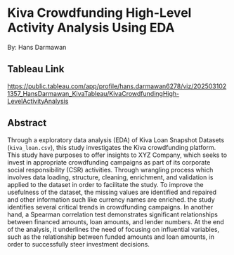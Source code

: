 # Kiva Crowdfunding High-Level Activity Analysis Using EDA
By: Hans Darmawan

## Tableau Link
https://public.tableau.com/app/profile/hans.darmawan6278/viz/2025031021357_HansDarmawan_KivaTableau/KivaCrowdfundingHigh-LevelActivityAnalysis

## Abstract

Through a exploratory data analysis (EDA) of Kiva Loan Snapshot Datasets (`kiva_loan.csv`), this study investigates the Kiva crowdfunding platform. This study have purposes to offer insights to XYZ Company, which seeks to invest in appropriate crowdfunding campaigns as part of its corporate social responsibility (CSR) activities. Through wrangling process which involves data loading, structure, cleaning, enrichment, and validation is applied to the dataset in order to facilitate the study. To improve the usefulness of the dataset, the missing values are identified and repaired and other information such like currency names are enriched. the study identifies several critical trends in crowdfunding campaigns. In another hand, a Spearman correlation test demonstrates significant relationships between financed amounts, loan amounts, and lender numbers. At the end of the analysis, it underlines the need of focusing on influential variables, such as the relationship between funded amounts and loan amounts, in order to successfully steer investment decisions.